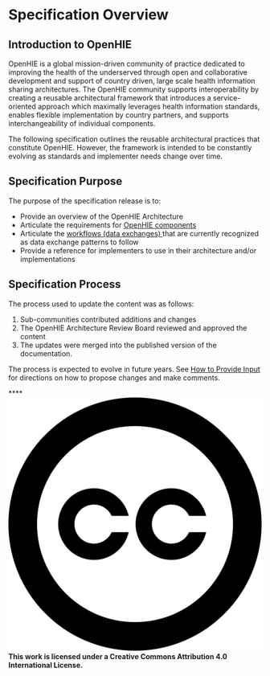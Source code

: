 # Specification Overview

## Introduction to OpenHIE

OpenHIE is a global mission-driven community of practice dedicated to improving the health of the underserved through open and collaborative development and support of country driven, large scale health information sharing architectures. The OpenHIE community supports interoperability by creating a reusable architectural framework that introduces a service-oriented approach which maximally leverages health information standards, enables flexible implementation by country partners, and supports interchangeability of individual components.

The following specification outlines the reusable architectural practices that constitute OpenHIE.  However, the framework is intended to be constantly evolving as standards and implementer needs change over time.  

## Specification Purpose 

The purpose of the specification release is to:  

* Provide an overview of the OpenHIE Architecture
* Articulate the requirements  for [OpenHIE components ](openhie-component-specifications-1/)
* Articulate the [workflows \(data exchanges\) ](introduction/)that are currently recognized as data exchange patterns to follow
* Provide a reference for implementers to use in their architecture and/or implementations

## Specification Process 

The process used to update the content was as follows:  

1. Sub-communities contributed additions and changes 
2. The OpenHIE Architecture Review Board reviewed and approved the content 
3. The updates were merged into the published version of the documentation.   

The process is expected to evolve in future years. See [How to Provide Input](how-to-provde-input.md) for directions on how to propose changes and make comments.  

\*\*\*\*![](.gitbook/assets/creative-commons.svg) **This work is licensed under a Creative Commons Attribution 4.0 International License.**

